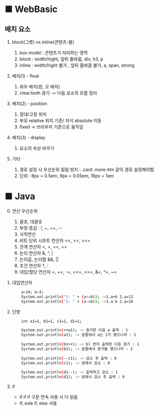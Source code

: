 # ■ WebBasic

## 배치 요소

1. block(그릇) vs inline(콘텐츠-물)
    1) box model : 콘텐츠가 자리하는 영역
    2) block : width/hight, 앞뒤 줄바꿈, div, h3, p
    3) inline : width/hight 불가 , 앞뒤 줄바꿈 불가, a, span, strong 

2. 배치(1) - float
    1) 좌우 배치(왼, 오 배치)
    2) clear:both 끊기 -> 다음 요소의 흐름 정리

3. 배치(2) - position
    1) 절대/고정 위치
    2) 부모 relative 위치 기준/ 자식 absolute 이동
    3) fixed -> 브라우저 기준으로 움직임

4. 배치(3) - display
    1) 요소의 속성 바꾸기

5. 기타
    1) 경로 설정 시 우선순위 밀림 방지 : .card .more-btn 같이 경로 설정해야함 
    2) 단위 : 8px = 0.5em, 9px = 0.05em, 16px = 1em



# ■ Java

0. 연산 우선순위
    1) 괄호, 대괄호
    2) 부정 증감 : !, ~, ++, --
    3) 사칙연산
    4) 비트 단위 시프트 연산자 <<, >>, >>>
    5) 관계 연산자 <, >, =<, =>
    6) 논리 연산자 &, ^, |
    7) 논리곱, 논리합 &&, ||
    8) 조건 연산자 ?, :
    9) 대입/할당 연산자 =, +=, -=, <<=, >>=, &=, ^=, ~=


1. 대입연산자
    ```bash
		a=10; b=3;
		System.out.println("1: " + (a+=b)); ->1.a+b 2.a=13 
		System.out.println("2: " + (a-=b)); ->1.a-b 2.a=10 
	```

2. 단항
    ```bash
		int a1=1, b1=1, c1=1, d1=1;
	
    	System.out.println(++a1); -> 증가한 다음 a 출력 : 1 
		System.out.println(a1); -> 앞줄에서 a는 2가 됐으니까 : 2
		
		System.out.println(b1++); -> bl 먼저 출력한 다음 증가 : 1 
		System.out.println(b1); -> 앞줄에서 증가를 했으니까 : 2
		
		System.out.println(--c1); -> 감소 후 출력 : 0
		System.out.println(c1); -> 앞에서 감소 : 0
		
		System.out.println(d1--); -> 출력하고 감소 : 1
		System.out.println(d1); -> 앞에서 감소 후 출력 : 0
    ```

3. if 
    - if if if 구문 연속 사용 시 다 읽음
    - if, esle if, else 사용
